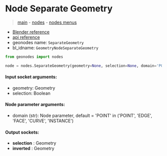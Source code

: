 # Node Separate Geometry

> [main](../structure.md) - [nodes](nodes.md) - [nodes menus](nodes_menus.md)

- [Blender reference](https://docs.blender.org/manual/en/latest/modeling/geometry_nodes/geometry/separate_geometry.html)
- [api reference](https://docs.blender.org/api/current/bpy.types.GeometryNodeSeparateGeometry.html)
- geonodes name: `SeparateGeometry`
- bl_idname: `GeometryNodeSeparateGeometry`

```python
from geonodes import nodes

node = nodes.SeparateGeometry(geometry=None, selection=None, domain='POINT')
```

#### Input socket arguments:

- geometry: Geometry
- selection: Boolean

#### Node parameter arguments:

- domain (str): Node parameter, default = 'POINT' in ('POINT', 'EDGE', 'FACE', 'CURVE', 'INSTANCE')

#### Output sockets:

- **selection** : Geometry
- **inverted** : Geometry

